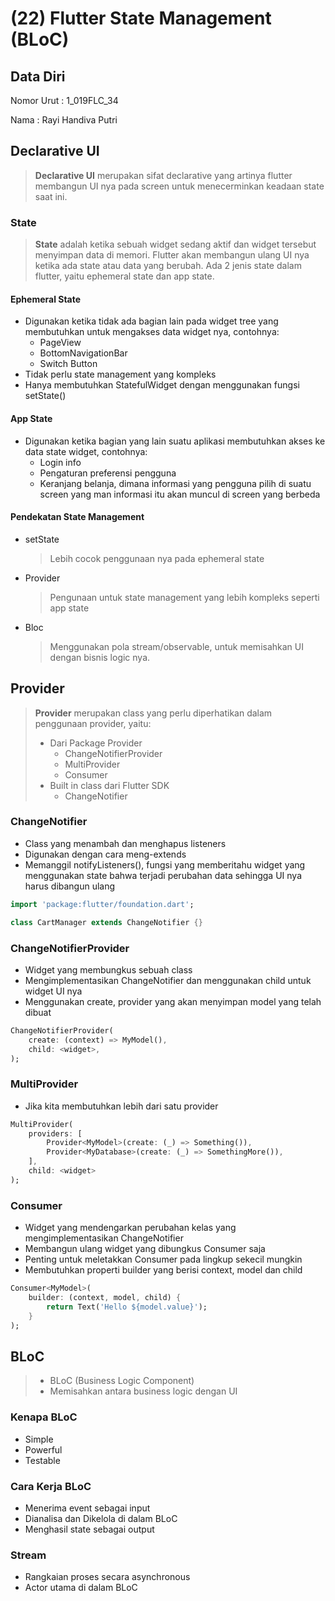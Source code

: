 # (22) Flutter State Management (BLoC)
## Data Diri
Nomor Urut : 1_019FLC_34

Nama : Rayi Handiva Putri

## Declarative UI
> **Declarative UI** merupakan sifat declarative yang artinya flutter membangun UI nya pada screen untuk menecerminkan keadaan state saat ini. 

### State
> **State** adalah ketika sebuah widget sedang aktif dan widget tersebut menyimpan data di memori. Flutter akan membangun ulang UI nya ketika ada state atau data yang berubah. Ada 2 jenis state dalam flutter, yaitu ephemeral state dan app state. 

#### Ephemeral State
- Digunakan ketika tidak ada bagian lain pada widget tree yang membutuhkan untuk mengakses data widget nya, contohnya: 
    - PageView
    - BottomNavigationBar
    - Switch Button
- Tidak perlu state management yang kompleks
- Hanya membutuhkan StatefulWidget dengan menggunakan fungsi setState()

#### App State
- Digunakan ketika bagian yang lain suatu aplikasi membutuhkan akses ke data state widget, contohnya: 
    - Login info
    - Pengaturan preferensi pengguna
    - Keranjang belanja, dimana informasi yang pengguna pilih di suatu screen yang man informasi itu akan muncul di screen yang berbeda

#### Pendekatan State Management
- setState
    > Lebih cocok penggunaan nya pada ephemeral state
- Provider
    > Pengunaan untuk state management yang lebih kompleks seperti app state
- Bloc
    > Menggunakan pola stream/observable, untuk memisahkan UI dengan bisnis logic nya. 

## Provider
> **Provider** merupakan class yang perlu diperhatikan dalam penggunaan provider, yaitu:
> - Dari Package Provider
>   - ChangeNotifierProvider
>   - MultiProvider
>   - Consumer
> - Built in class dari Flutter SDK
>   - ChangeNotifier

### ChangeNotifier
- Class yang menambah dan menghapus listeners
- Digunakan dengan cara meng-extends
- Memanggil notifyListeners(), fungsi yang memberitahu widget yang menggunakan state bahwa terjadi perubahan data sehingga UI nya harus dibangun ulang
```dart
import 'package:flutter/foundation.dart';

class CartManager extends ChangeNotifier {}
```

### ChangeNotifierProvider
- Widget yang membungkus sebuah class
- Mengimplementasikan ChangeNotifier dan menggunakan child untuk widget UI nya
- Menggunakan create, provider yang akan menyimpan model yang telah dibuat
``` dart
ChangeNotifierProvider(
    create: (context) => MyModel(),
    child: <widget>,
);
```

### MultiProvider
- Jika kita membutuhkan lebih dari satu provider
``` dart
MultiProvider(
    providers: [
        Provider<MyModel>(create: (_) => Something()),
        Provider<MyDatabase>(create: (_) => SomethingMore()),
    ],
    child: <widget>
);
```

### Consumer
- Widget yang mendengarkan perubahan kelas yang mengimplementasikan ChangeNotifier
- Membangun ulang widget yang dibungkus Consumer saja
- Penting untuk meletakkan Consumer pada lingkup sekecil mungkin
- Membutuhkan properti builder yang berisi context, model dan child

``` dart
Consumer<MyModel>(
    builder: (context, model, child) {
        return Text('Hello ${model.value}');
    }
);
```

## BLoC
> - BLoC (Business Logic Component)
> - Memisahkan antara business logic dengan UI

### Kenapa BLoC
- Simple
- Powerful
- Testable

### Cara Kerja BLoC
- Menerima event sebagai input
- Dianalisa dan Dikelola di dalam BLoC
- Menghasil state sebagai output

### Stream
- Rangkaian proses secara asynchronous
- Actor utama di dalam BLoC